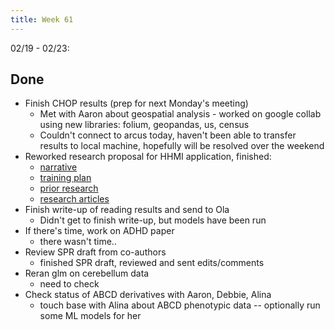 ```yaml
---
title: Week 61
---
```


02/19 - 02/23: 

## Done
* Finish CHOP results (prep for next Monday's meeting)
    * Met with Aaron about geospatial analysis - worked on google collab using new libraries: folium, geopandas, us, census
    * Couldn't connect to arcus today, haven't been able to transfer results to local machine, hopefully will be resolved over the weekend
* Reworked research proposal for HHMI application, finished:
    * [narrative](https://docs.google.com/document/d/1zJ4UDtkfQ2_4tna9_jJ2lo6hkUrLtDBTeoRChDqteNE/edit?usp=sharing)
    * [training plan](https://docs.google.com/document/d/1azPcxnvtiYgmeFhMdhSrHeWfom4-cTcIsZK6CyqjdGE/edit?usp=sharing)
    * [prior research](https://docs.google.com/document/d/1rgiP3DQtGEGymoBTSGnM12kL_9uqMVk5qWWv5HuSuKw/edit?usp=sharing)
    * [research articles](https://docs.google.com/document/d/1UeKb_wEFW3CztxCqMiNHumUxGCUkY2PX-cmQuaFCDms/edit?usp=sharing)
* Finish write-up of reading results and send to Ola  
    * Didn't get to finish write-up, but models have been run 
* If there's time, work on ADHD paper
    * there wasn't time..
* Review SPR draft from co-authors
    * finished SPR draft, reviewed and sent edits/comments
* Reran glm on cerebellum data
    * need to check 
* Check status of ABCD derivatives with Aaron, Debbie, Alina
    * touch base with Alina about ABCD phenotypic data -- optionally run some ML models for her
